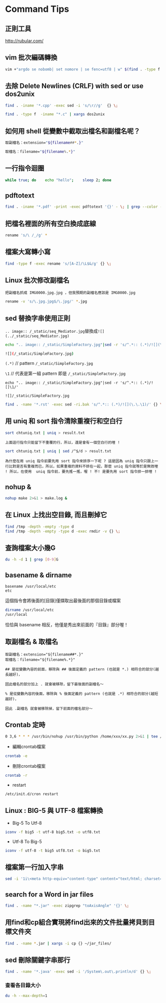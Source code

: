 # Command Tips

## 正則工具

http://rubular.com/

## vim 批次編碼轉換

```sh
vim +"argdo se nobomb| set nomore | se fenc=utf8 | w" $(find . -type f -iname '*.java')
```

## 去除 Delete Newlines (CRLF) with sed or use dos2unix

```sh
find . -iname '*.cpp' -exec sed -i 's/\r//g'  {} \;

find . -type f  -iname "*.c" | xargs dos2unix
```

## 如何用 shell 從變數中截取出檔名和副檔名呢？

```sh
取副檔名：extension="${filename##*.}"

取檔名：filename="${filename%.*}"
```

## 一行指令迴圈

```sh
while true; do    echo "hello";    sleep 2; done
```


## pdftotext

```sh
find . -iname '*.pdf' -print -exec pdftotext '{}' - \; | grep --color -i "unix"
```

## 把檔名裡面的所有空白換成底線

```sh
rename 's/\ /_/g' *
```

## 檔案大寫轉小寫

```sh
find -type f -exec rename 's/[A-Z]/\L$&/g' {} \;
```


## Linux 批次修改副檔名

`把副檔名抓成 IMG0000.jpg.jpg ，但我預期的副檔名應該是 IMG0000.jpg`

```sh
rename -v 's/\.jpg.jpg$/\.jpg/' *.jpg
```

## sed 替換字串使用正則
`.. image:: /_static/seq_Mediator.jpg`替換成`![](../_static/seq_Mediator.jpg)`



```sh
echo ".. image:: /_static/SimpleFactory.jpg"|sed -r 's/^.*:: (.*)/![](\1)/'

![](/_static/SimpleFactory.jpg)
```

`(.*)`  // pattern `/_static/SimpleFactory.jpg`

`\1`  // 代表是第一組 pattern 即是 `/_static/SimpleFactory.jpg`

```
echo ".. image:: /_static/SimpleFactory.jpg"|sed -r 's/^.*:: (.*)/![]\1/'

![]/_static/SimpleFactory.jpg
```


```sh
find . -name '*.rst' -exec sed -ri.bak 's/^.*:: (.*)/![](\.\.\1)/' {} \;
```

##  用 uniq 和 sort 指令清除重複行和空白行



```sh
sort chtuniq.txt | uniq > result.txt
```
`上面這行指令只能留下不重覆的行，所以，還是會有一個空白行的哩 !`

```sh
sort chtuniq.txt | uniq | sed /^$/d > result.txt
```

`為什麼在用 uniq 指令前要先用 sort 指令來排序一下呢 ? 這是因為 uniq 指令只跟上一行比對是否有重複而已，所以，如果重複的資料不排在一起，那麼 uniq 指令就等於是無效哩 ! 所以，在使用  uniq 指令前，要先搖一搖，喔 ! 不! 是要先用 sort 指令排一排哩 !`


## nohup &
```sh
nohup make 2>&1 > make.log &
```
## 在 Linux 上找出空目錄, 而且刪掉它
```sh
find /tmp -depth -empty -type d
find /tmp -depth -empty -type d -exec rmdir -v {} \;
```

## 查詢檔案大小幾G
```sh
du -h -d 1 | grep [0-9]G
```

## basename & dirname
```
basename /usr/local/etc
etc
```
這個指令會將後面的[目錄]僅擷取出最後面的那個目錄或檔案

```sh
dirname /usr/local/etc
/usr/local
```
恰恰與 basename 相反，他僅是秀出來前面的『目錄』部分喔！


## 取副檔名 & 取檔名
```
取副檔名：extension="${filename##*.}"
取檔名：filename="${filename%.*}"

## 是從變數內容的前面，移除與 ## 後面定義的 pattern (也就是 *.) 相符合的部分(越長越好)，

因此檔名的部分加上 . 就會被移除，留下最後面的副檔名～

% 是從變數內容的後面，移除與 % 後面定義的 pattern (也就是 .*) 相符合的部分(越短越好)，

因此 .副檔名 就會被移除掉，留下前面的檔名部分～
```

## Crontab 定時

```sh
0 3,6 * * * /usr/bin/nohup /usr/bin/python /home/xxx/xx.py 2>&1 | tee /tmp/xx.log &
```

- 編輯crontab檔案

```sh
crontab -e
```


- 刪除crontab檔案

```sh
crontab -r
```

- restart

```sh
/etc/init.d/cron restart
```


## Linux : BIG-5 與 UTF-8 檔案轉換

- Big-5 To Utf-8

```sh
iconv -f big5 -t utf-8 big5.txt -o utf8.txt
```

- Utf-8 To Big-5

```sh
iconv -f utf-8 -t big5 utf8.txt -o big5.txt
```

## 檔案第一行加入字串

```sh
sed -i '1i\<meta http-equiv="content-type" content="text/html; charset=UTF-8">'  *.md
```

## search for a Word in jar files
```sh
find . -name "*.jar" -exec zipgrep "toAxisAngle" '{}' \;

```

## 用find和cp組合實現將find出來的文件批量拷貝到目標文件夾

```sh
find . -name *.jar | xargs -i cp {} ~/jar_files/
```

## sed 刪除關鍵字串那行
```sh
find . -name '*.java' -exec sed -i '/System\.out\.println/d' {} \;
```


### 查看各目錄大小

```sh
du -h --max-depth=1
```